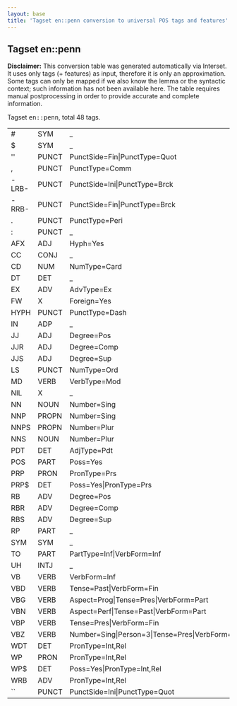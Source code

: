 ```yaml
---
layout: base
title: 'Tagset en::penn conversion to universal POS tags and features'
---
```


## Tagset en::penn

**Disclaimer:**
This conversion table was generated automatically via Interset.
It uses only tags (+ features) as input, therefore it is only an approximation.
Some tags can only be mapped if we also know the lemma or the syntactic context; such information has not been available here.
The table requires manual postprocessing in order to provide accurate and complete information.

Tagset <tt>en::penn</tt>, total 48 tags.

<table>
  <tr><td>#</td><td>SYM</td><td>_</td></tr>
  <tr><td>$</td><td>SYM</td><td>_</td></tr>
  <tr><td>''</td><td>PUNCT</td><td>PunctSide=Fin|PunctType=Quot</td></tr>
  <tr><td>,</td><td>PUNCT</td><td>PunctType=Comm</td></tr>
  <tr><td>-LRB-</td><td>PUNCT</td><td>PunctSide=Ini|PunctType=Brck</td></tr>
  <tr><td>-RRB-</td><td>PUNCT</td><td>PunctSide=Fin|PunctType=Brck</td></tr>
  <tr><td>.</td><td>PUNCT</td><td>PunctType=Peri</td></tr>
  <tr><td>:</td><td>PUNCT</td><td>_</td></tr>
  <tr><td>AFX</td><td>ADJ</td><td>Hyph=Yes</td></tr>
  <tr><td>CC</td><td>CONJ</td><td>_</td></tr>
  <tr><td>CD</td><td>NUM</td><td>NumType=Card</td></tr>
  <tr><td>DT</td><td>DET</td><td>_</td></tr>
  <tr><td>EX</td><td>ADV</td><td>AdvType=Ex</td></tr>
  <tr><td>FW</td><td>X</td><td>Foreign=Yes</td></tr>
  <tr><td>HYPH</td><td>PUNCT</td><td>PunctType=Dash</td></tr>
  <tr><td>IN</td><td>ADP</td><td>_</td></tr>
  <tr><td>JJ</td><td>ADJ</td><td>Degree=Pos</td></tr>
  <tr><td>JJR</td><td>ADJ</td><td>Degree=Comp</td></tr>
  <tr><td>JJS</td><td>ADJ</td><td>Degree=Sup</td></tr>
  <tr><td>LS</td><td>PUNCT</td><td>NumType=Ord</td></tr>
  <tr><td>MD</td><td>VERB</td><td>VerbType=Mod</td></tr>
  <tr><td>NIL</td><td>X</td><td>_</td></tr>
  <tr><td>NN</td><td>NOUN</td><td>Number=Sing</td></tr>
  <tr><td>NNP</td><td>PROPN</td><td>Number=Sing</td></tr>
  <tr><td>NNPS</td><td>PROPN</td><td>Number=Plur</td></tr>
  <tr><td>NNS</td><td>NOUN</td><td>Number=Plur</td></tr>
  <tr><td>PDT</td><td>DET</td><td>AdjType=Pdt</td></tr>
  <tr><td>POS</td><td>PART</td><td>Poss=Yes</td></tr>
  <tr><td>PRP</td><td>PRON</td><td>PronType=Prs</td></tr>
  <tr><td>PRP$</td><td>DET</td><td>Poss=Yes|PronType=Prs</td></tr>
  <tr><td>RB</td><td>ADV</td><td>Degree=Pos</td></tr>
  <tr><td>RBR</td><td>ADV</td><td>Degree=Comp</td></tr>
  <tr><td>RBS</td><td>ADV</td><td>Degree=Sup</td></tr>
  <tr><td>RP</td><td>PART</td><td>_</td></tr>
  <tr><td>SYM</td><td>SYM</td><td>_</td></tr>
  <tr><td>TO</td><td>PART</td><td>PartType=Inf|VerbForm=Inf</td></tr>
  <tr><td>UH</td><td>INTJ</td><td>_</td></tr>
  <tr><td>VB</td><td>VERB</td><td>VerbForm=Inf</td></tr>
  <tr><td>VBD</td><td>VERB</td><td>Tense=Past|VerbForm=Fin</td></tr>
  <tr><td>VBG</td><td>VERB</td><td>Aspect=Prog|Tense=Pres|VerbForm=Part</td></tr>
  <tr><td>VBN</td><td>VERB</td><td>Aspect=Perf|Tense=Past|VerbForm=Part</td></tr>
  <tr><td>VBP</td><td>VERB</td><td>Tense=Pres|VerbForm=Fin</td></tr>
  <tr><td>VBZ</td><td>VERB</td><td>Number=Sing|Person=3|Tense=Pres|VerbForm=Fin</td></tr>
  <tr><td>WDT</td><td>DET</td><td>PronType=Int,Rel</td></tr>
  <tr><td>WP</td><td>PRON</td><td>PronType=Int,Rel</td></tr>
  <tr><td>WP$</td><td>DET</td><td>Poss=Yes|PronType=Int,Rel</td></tr>
  <tr><td>WRB</td><td>ADV</td><td>PronType=Int,Rel</td></tr>
  <tr><td>``</td><td>PUNCT</td><td>PunctSide=Ini|PunctType=Quot</td></tr>
</table>
